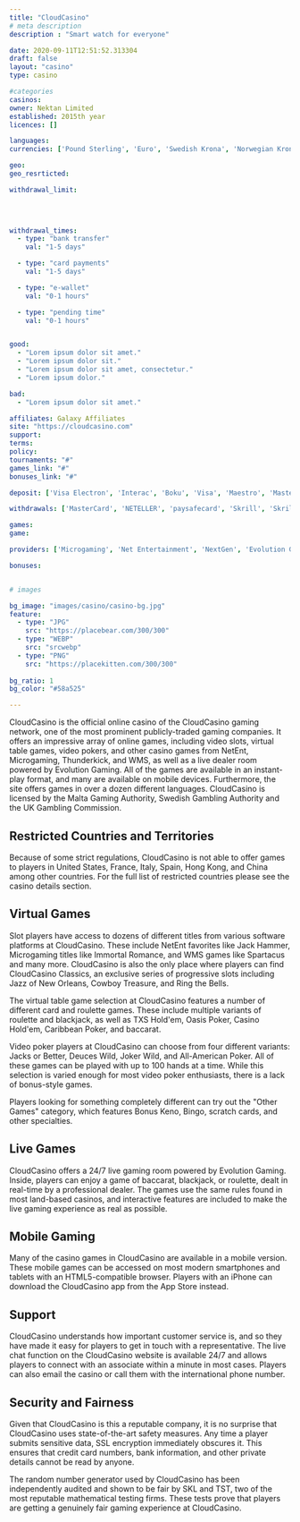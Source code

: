 ```yaml
---
title: "CloudCasino"
# meta description
description : "Smart watch for everyone"

date: 2020-09-11T12:51:52.313304
draft: false
layout: "casino" 
type: casino

#categories
casinos: 
owner: Nektan Limited
established: 2015th year
licences: []

languages: 
currencies: ['Pound Sterling', 'Euro', 'Swedish Krona', 'Norwegian Krone', 'New Zealand Dollar', 'Canadian Dollar']

geo: 
geo_resrticted: 

withdrawal_limit:

  
  

withdrawal_times:
  - type: "bank transfer"
    val: "1-5 days"

  - type: "card payments"
    val: "1-5 days"

  - type: "e-wallet"
    val: "0-1 hours"

  - type: "pending time"
    val: "0-1 hours"


good:
  - "Lorem ipsum dolor sit amet."
  - "Lorem ipsum dolor sit."
  - "Lorem ipsum dolor sit amet, consectetur."
  - "Lorem ipsum dolor."

bad:
  - "Lorem ipsum dolor sit amet."

affiliates: Galaxy Affiliates
site: "https://cloudcasino.com"
support: 
terms:
policy:
tournaments: "#"
games_link: "#"
bonuses_link: "#"

deposit: ['Visa Electron', 'Interac', 'Boku', 'Visa', 'Maestro', 'MasterCard', 'Trustly', 'Zimpler', 'PayPal', 'ecoPayz', 'Instant Bank', 'SOFORT Banking', 'Giropay']

withdrawals: ['MasterCard', 'NETELLER', 'paysafecard', 'Skrill', 'Skrill 1-Tap', 'Visa', 'Visa Debit', 'Visa Electron']

games: 
game:

providers: ['Microgaming', 'Net Entertainment', 'NextGen', 'Evolution Gaming', 'ELK Studios', 'Big Time Gaming', 'lightningboxgames', 'IGT', 'Blueprint Gaming', 'NYX Interactive', 'Iron Dog Studio', 'Red Tiger Gaming', 'Extreme Live Gaming', 'Aristocrat', 'EYECON', 'Scientific Games', 'Realistic Games', 'Foxium', 'Just For The Win', 'CORE Gaming', 'Nektan', 'Felt Gaming']

bonuses:


# images

bg_image: "images/casino/casino-bg.jpg"  
feature:
  - type: "JPG" 
    src: "https://placebear.com/300/300"
  - type: "WEBP"
    src: "srcwebp"
  - type: "PNG"
    src: "https://placekitten.com/300/300"  
 
bg_ratio: 1 
bg_color: "#58a525"  

---
```


CloudCasino is the official online casino of the CloudCasino gaming network, one of the most prominent publicly-traded gaming companies. It offers an impressive array of online games, including video slots, virtual table games, video pokers, and other casino games from NetEnt, Microgaming, Thunderkick, and WMS, as well as a live dealer room powered by Evolution Gaming. All of the games are available in an instant-play format, and many are available on mobile devices. Furthermore, the site offers games in over a dozen different languages. CloudCasino is licensed by the Malta Gaming Authority, Swedish Gambling Authority and the UK Gambling Commission.

## Restricted Countries and Territories
Because of some strict regulations, CloudCasino is not able to offer games to players in United States, France, Italy, Spain, Hong Kong, and China among other countries. For the full list of restricted countries please see the casino details section.

## Virtual Games
Slot players have access to dozens of different titles from various software platforms at CloudCasino. These include NetEnt favorites like Jack Hammer, Microgaming titles like Immortal Romance, and WMS games like Spartacus and many more. CloudCasino is also the only place where players can find CloudCasino Classics, an exclusive series of progressive slots including Jazz of New Orleans, Cowboy Treasure, and Ring the Bells.

The virtual table game selection at CloudCasino features a number of different card and roulette games. These include multiple variants of roulette and blackjack, as well as TXS Hold'em, Oasis Poker, Casino Hold'em, Caribbean Poker, and baccarat.

Video poker players at CloudCasino can choose from four different variants: Jacks or Better, Deuces Wild, Joker Wild, and All-American Poker. All of these games can be played with up to 100 hands at a time. While this selection is varied enough for most video poker enthusiasts, there is a lack of bonus-style games.

Players looking for something completely different can try out the "Other Games" category, which features Bonus Keno, Bingo, scratch cards, and other specialties.

## Live Games
CloudCasino offers a 24/7 live gaming room powered by Evolution Gaming. Inside, players can enjoy a game of baccarat, blackjack, or roulette, dealt in real-time by a professional dealer. The games use the same rules found in most land-based casinos, and interactive features are included to make the live gaming experience as real as possible.

## Mobile Gaming
Many of the casino games in CloudCasino are available in a mobile version. These mobile games can be accessed on most modern smartphones and tablets with an HTML5-compatible browser. Players with an iPhone can download the CloudCasino app from the App Store instead.

## Support
CloudCasino understands how important customer service is, and so they have made it easy for players to get in touch with a representative. The live chat function on the CloudCasino website is available 24/7 and allows players to connect with an associate within a minute in most cases. Players can also email the casino or call them with the international phone number.

## Security and Fairness
Given that CloudCasino is this a reputable company, it is no surprise that CloudCasino uses state-of-the-art safety measures. Any time a player submits sensitive data, SSL encryption immediately obscures it. This ensures that credit card numbers, bank information, and other private details cannot be read by anyone.

The random number generator used by CloudCasino has been independently audited and shown to be fair by SKL and TST, two of the most reputable mathematical testing firms. These tests prove that players are getting a genuinely fair gaming experience at CloudCasino.